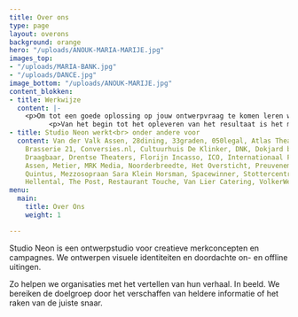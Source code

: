 ```yaml
---
title: Over ons
type: page
layout: overons
background: orange
hero: "/uploads/ANOUK-MARIA-MARIJE.jpg"
images_top:
- "/uploads/MARIA-BANK.jpg"
- "/uploads/DANCE.jpg"
image_bottom: "/uploads/ANOUK-MARIJE.jpg"
content_blokken:
- title: Werkwijze
  content: |-
    <p>Om tot een goede oplossing op jouw ontwerpvraag te komen leren we de organisatie eerst graag goed kennen. We gaan in gesprek, stellen vragen en kaderen zo samen de behoefte. Na de ontwerpfase presenteren we een sterk concept en verrassende uitingen die met oog voor detail zijn ontworpen.</p>
          <p>Van het begin tot het opleveren van het resultaat is het makkelijk en snel contact houden.</p>
- title: Studio Neon werkt<br> onder andere voor
  content: Van der Valk Assen, 28dining, 33graden, 050legal, Atlas Theater, Black&Bloom,
    Brasserie 21, Conversies.nl, Cultuurhuis De Klinker, DNK, Dokjard brouw & bistro,
    Draagbaar, Drentse Theaters, Florijn Incasso, ICO, Internationaal Filmfestival
    Assen, Metier, MRK Media, Noorderbreedte, Het Oversticht, Preuvenement Assen,
    Quintus, Mezzosopraan Sara Klein Horsman, Spacewinner, Stottercentrum Noord, Reinout
    Hellental, The Post, Restaurant Touche, Van Lier Catering, VolkerWessels, X-ICT
menu:
  main:
    title: Over Ons
    weight: 1

---
```

Studio Neon is een ontwerpstudio voor creatieve merkconcepten en campagnes. We ontwerpen visuele identiteiten en doordachte on- en offline uitingen.

Zo helpen we organisaties met het vertellen van hun verhaal. In beeld. We bereiken de doelgroep door het verschaffen van heldere informatie of het raken van de juiste snaar.